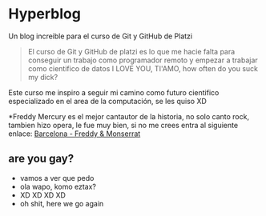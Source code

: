 # Hyperblog
Un blog increible para el curso de Git y GitHub de Platzi
> El curso de Git y GitHub de platzi es lo que me hacie falta para conseguir un trabajo como programador remoto y empezar a trabajar como cientifico de datos
> I LOVE YOU, TI'AMO, how often do you suck my dick?

Este curso me inspiro a seguir mi camino como futuro cientifico especializado en el area de la computación, se les quiso XD

*Freddy Mercury es el mejor cantautor de la historia, no solo canto rock, tambien hizo opera, le fue muy bien, si no me crees entra al siguiente enlace: [Barcelona - Freddy & Monserrat](https://www.youtube.com/watch?v=Y1fiOJDXA-E&pp=ygUsYmFyY2Vsb25hIGZyZWRkaWUgbWVyY3VyeSBtb250c2VycmF0IGNhYmFsbGU%3D)

## are you gay?
* vamos a ver que pedo 
* ola wapo, komo eztax?
* XD XD XD XD
* oh shit, here we go again 